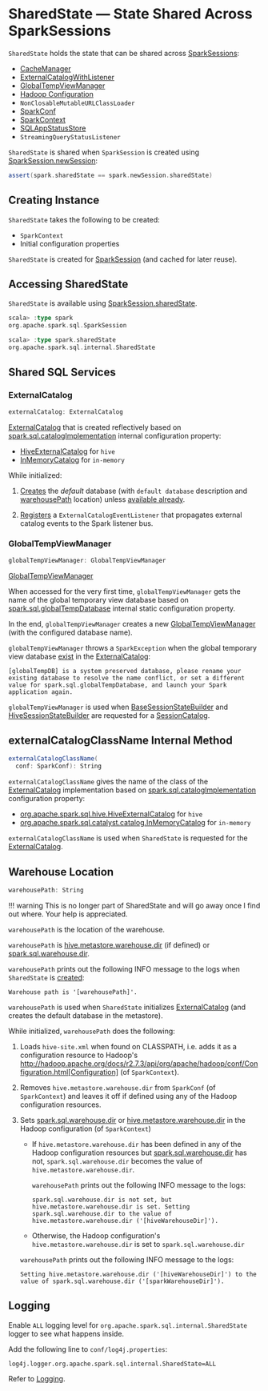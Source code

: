 # SharedState &mdash; State Shared Across SparkSessions

`SharedState` holds the state that can be shared across [SparkSessions](SparkSession.md):

* <span id="cacheManager"> [CacheManager](spark-sql-CacheManager.md)
* [ExternalCatalogWithListener](#externalCatalog)
* [GlobalTempViewManager](#globalTempViewManager)
* [Hadoop Configuration](#hadoopConf)
* <span id="jarClassLoader"> `NonClosableMutableURLClassLoader`
* [SparkConf](#conf)
* [SparkContext](#sparkContext)
* <span id="statusStore"> [SQLAppStatusStore](spark-sql-SQLAppStatusStore.md)
* `StreamingQueryStatusListener`

`SharedState` is shared when `SparkSession` is created using [SparkSession.newSession](SparkSession.md#newSession):

```scala
assert(spark.sharedState == spark.newSession.sharedState)
```

## Creating Instance

`SharedState` takes the following to be created:

* <span id="sparkContext"> `SparkContext`
* <span id="initialConfigs"> Initial configuration properties

`SharedState` is created for [SparkSession](SparkSession.md#sharedState) (and cached for later reuse).

## Accessing SharedState

`SharedState` is available using [SparkSession.sharedState](SparkSession.md#sharedState).

```scala
scala> :type spark
org.apache.spark.sql.SparkSession

scala> :type spark.sharedState
org.apache.spark.sql.internal.SharedState
```

## Shared SQL Services

### <span id="externalCatalog"> ExternalCatalog

```scala
externalCatalog: ExternalCatalog
```

[ExternalCatalog](spark-sql-ExternalCatalog.md) that is created reflectively based on [spark.sql.catalogImplementation](#externalCatalogClassName) internal configuration property:

* [HiveExternalCatalog](hive/HiveExternalCatalog.md) for `hive`
* [InMemoryCatalog](spark-sql-InMemoryCatalog.md) for `in-memory`

While initialized:

1. [Creates](spark-sql-ExternalCatalog.md#createDatabase) the *default* database (with `default database` description and [warehousePath](#warehousePath) location) unless [available already](spark-sql-ExternalCatalog.md#databaseExists).

1. [Registers](spark-sql-ExternalCatalog.md#addListener) a `ExternalCatalogEventListener` that propagates external catalog events to the Spark listener bus.

### <span id="globalTempViewManager"> GlobalTempViewManager

```scala
globalTempViewManager: GlobalTempViewManager
```

[GlobalTempViewManager](spark-sql-GlobalTempViewManager.md)

When accessed for the very first time, `globalTempViewManager` gets the name of the global temporary view database based on [spark.sql.globalTempDatabase](spark-sql-StaticSQLConf.md#spark.sql.globalTempDatabase) internal static configuration property.

In the end, `globalTempViewManager` creates a new [GlobalTempViewManager](spark-sql-GlobalTempViewManager.md) (with the configured database name).

`globalTempViewManager` throws a `SparkException` when the global temporary view database [exist](spark-sql-ExternalCatalog.md#databaseExists) in the [ExternalCatalog](#externalCatalog):

```text
[globalTempDB] is a system preserved database, please rename your existing database to resolve the name conflict, or set a different value for spark.sql.globalTempDatabase, and launch your Spark application again.
```

`globalTempViewManager` is used when [BaseSessionStateBuilder](BaseSessionStateBuilder.md#catalog) and [HiveSessionStateBuilder](hive/HiveSessionStateBuilder.md#catalog) are requested for a [SessionCatalog](spark-sql-SessionCatalog.md).

## <span id="externalCatalogClassName"> externalCatalogClassName Internal Method

```scala
externalCatalogClassName(
  conf: SparkConf): String
```

`externalCatalogClassName` gives the name of the class of the [ExternalCatalog](spark-sql-ExternalCatalog.md) implementation based on [spark.sql.catalogImplementation](spark-sql-StaticSQLConf.md#spark.sql.catalogImplementation) configuration property:

* [org.apache.spark.sql.hive.HiveExternalCatalog](hive/HiveExternalCatalog.md) for `hive`
* [org.apache.spark.sql.catalyst.catalog.InMemoryCatalog](spark-sql-InMemoryCatalog.md) for `in-memory`

`externalCatalogClassName` is used when `SharedState` is requested for the [ExternalCatalog](#externalCatalog).

## <span id="warehousePath"> Warehouse Location

```scala
warehousePath: String
```

!!! warning
    This is no longer part of SharedState and will go away once I find out where. Your help is appreciated.

`warehousePath` is the location of the warehouse.

`warehousePath` is [hive.metastore.warehouse.dir](hive/spark-sql-hive-metastore.md#hive.metastore.warehouse.dir) (if defined) or [spark.sql.warehouse.dir](spark-sql-StaticSQLConf.md#spark.sql.warehouse.dir).

`warehousePath` prints out the following INFO message to the logs when `SharedState` is [created](#creating-instance):

```text
Warehouse path is '[warehousePath]'.
```

`warehousePath` is used when `SharedState` initializes [ExternalCatalog](#externalCatalog) (and creates the default database in the metastore).

While initialized, `warehousePath` does the following:

1. Loads `hive-site.xml` when found on CLASSPATH, i.e. adds it as a configuration resource to Hadoop's http://hadoop.apache.org/docs/r2.7.3/api/org/apache/hadoop/conf/Configuration.html[Configuration] (of `SparkContext`).

1. Removes `hive.metastore.warehouse.dir` from `SparkConf` (of `SparkContext`) and leaves it off if defined using any of the Hadoop configuration resources.

1. Sets [spark.sql.warehouse.dir](spark-sql-StaticSQLConf.md#spark.sql.warehouse.dir) or [hive.metastore.warehouse.dir](hive/spark-sql-hive-metastore.md#hive.metastore.warehouse.dir) in the Hadoop configuration (of `SparkContext`)

    * If `hive.metastore.warehouse.dir` has been defined in any of the Hadoop configuration resources but [spark.sql.warehouse.dir](spark-sql-StaticSQLConf.md#spark.sql.warehouse.dir) has not, `spark.sql.warehouse.dir` becomes the value of `hive.metastore.warehouse.dir`.

      `warehousePath` prints out the following INFO message to the logs:

      ```text
      spark.sql.warehouse.dir is not set, but hive.metastore.warehouse.dir is set. Setting spark.sql.warehouse.dir to the value of hive.metastore.warehouse.dir ('[hiveWarehouseDir]').
      ```

    * Otherwise, the Hadoop configuration's `hive.metastore.warehouse.dir` is set to `spark.sql.warehouse.dir`

    `warehousePath` prints out the following INFO message to the logs:

    ```text
    Setting hive.metastore.warehouse.dir ('[hiveWarehouseDir]') to the value of spark.sql.warehouse.dir ('[sparkWarehouseDir]').
    ```

## Logging

Enable `ALL` logging level for `org.apache.spark.sql.internal.SharedState` logger to see what happens inside.

Add the following line to `conf/log4j.properties`:

```text
log4j.logger.org.apache.spark.sql.internal.SharedState=ALL
```

Refer to [Logging](spark-logging.md).
